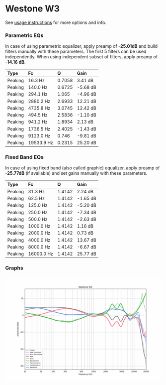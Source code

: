 # Westone W3
See [usage instructions](https://github.com/jaakkopasanen/AutoEq#usage) for more options and info.

### Parametric EQs
In case of using parametric equalizer, apply preamp of **-25.01dB** and build filters manually
with these parameters. The first 5 filters can be used independently.
When using independent subset of filters, apply preamp of **-14.16 dB**.

| Type    | Fc         |      Q | Gain     |
|:--------|:-----------|:-------|:---------|
| Peaking | 16.3 Hz    | 0.7058 | 3.41 dB  |
| Peaking | 140.0 Hz   | 0.6725 | -5.68 dB |
| Peaking | 294.1 Hz   | 1.065  | -4.96 dB |
| Peaking | 2880.2 Hz  | 2.6933 | 12.21 dB |
| Peaking | 4735.8 Hz  | 3.0745 | 12.42 dB |
| Peaking | 494.5 Hz   | 2.5836 | -1.10 dB |
| Peaking | 941.2 Hz   | 1.8934 | 2.13 dB  |
| Peaking | 1736.5 Hz  | 2.4025 | -1.43 dB |
| Peaking | 9123.0 Hz  | 0.746  | -9.81 dB |
| Peaking | 19533.9 Hz | 0.2315 | 25.20 dB |

### Fixed Band EQs
In case of using fixed band (also called graphic) equalizer, apply preamp of **-25.77dB**
(if available) and set gains manually with these parameters.

| Type    | Fc         |      Q | Gain     |
|:--------|:-----------|:-------|:---------|
| Peaking | 31.3 Hz    | 1.4142 | 2.24 dB  |
| Peaking | 62.5 Hz    | 1.4142 | -1.65 dB |
| Peaking | 125.0 Hz   | 1.4142 | -5.20 dB |
| Peaking | 250.0 Hz   | 1.4142 | -7.34 dB |
| Peaking | 500.0 Hz   | 1.4142 | -2.63 dB |
| Peaking | 1000.0 Hz  | 1.4142 | 1.16 dB  |
| Peaking | 2000.0 Hz  | 1.4142 | 0.73 dB  |
| Peaking | 4000.0 Hz  | 1.4142 | 13.67 dB |
| Peaking | 8000.0 Hz  | 1.4142 | -6.67 dB |
| Peaking | 16000.0 Hz | 1.4142 | 25.77 dB |

### Graphs
![](./Westone%20W3.png)
